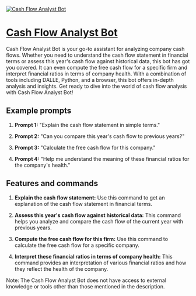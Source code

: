 [![Cash Flow Analyst Bot](https://files.oaiusercontent.com/file-DnOwVMrg3pEy7uUkJcp7T1qt?se=2123-10-17T12%3A41%3A02Z&sp=r&sv=2021-08-06&sr=b&rscc=max-age%3D31536000%2C%20immutable&rscd=attachment%3B%20filename%3D929b967f-096f-4f80-bbf2-7c200e3ec041.png&sig=yiSWV30i1zfQ6zqeeYnEaiW8CYklwHZ0Ooh8yAGoevw%3D)](https://chat.openai.com/g/g-tVcRevxjr-cash-flow-analyst-bot)

# [Cash Flow Analyst Bot](https://chat.openai.com/g/g-tVcRevxjr-cash-flow-analyst-bot)

Cash Flow Analyst Bot is your go-to assistant for analyzing company cash flows. Whether you need to understand the cash flow statement in financial terms or assess this year's cash flow against historical data, this bot has got you covered. It can even compute the free cash flow for a specific firm and interpret financial ratios in terms of company health. With a combination of tools including DALLE, Python, and a browser, this bot offers in-depth analysis and insights. Get ready to dive into the world of cash flow analysis with Cash Flow Analyst Bot!

## Example prompts

1. **Prompt 1:** "Explain the cash flow statement in simple terms."

2. **Prompt 2:** "Can you compare this year's cash flow to previous years?"

3. **Prompt 3:** "Calculate the free cash flow for this company."

4. **Prompt 4:** "Help me understand the meaning of these financial ratios for the company's health."

## Features and commands

1. **Explain the cash flow statement:** Use this command to get an explanation of the cash flow statement in financial terms.

2. **Assess this year's cash flow against historical data:** This command helps you analyze and compare the cash flow of the current year with previous years.

3. **Compute the free cash flow for this firm:** Use this command to calculate the free cash flow for a specific company.

4. **Interpret these financial ratios in terms of company health:** This command provides an interpretation of various financial ratios and how they reflect the health of the company.

Note: The Cash Flow Analyst Bot does not have access to external knowledge or tools other than those mentioned in the description.